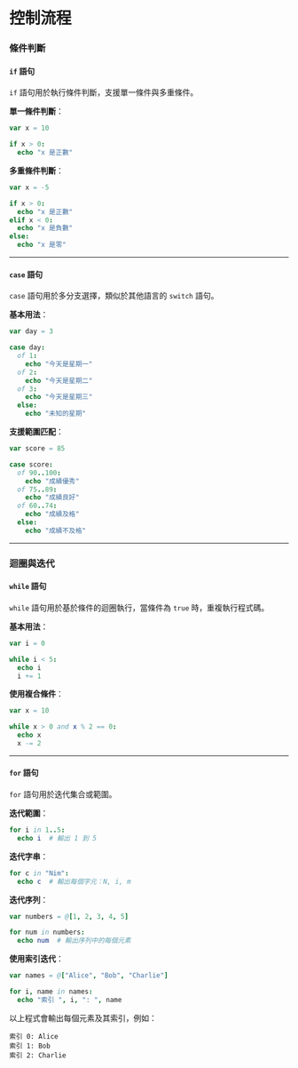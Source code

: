 # 控制流程

### 條件判斷

#### `if` 語句

`if` 語句用於執行條件判斷，支援單一條件與多重條件。

**單一條件判斷**：

```nim
var x = 10

if x > 0:
  echo "x 是正數"
```

**多重條件判斷**：

```nim
var x = -5

if x > 0:
  echo "x 是正數"
elif x < 0:
  echo "x 是負數"
else:
  echo "x 是零"
```

---

#### `case` 語句

`case` 語句用於多分支選擇，類似於其他語言的 `switch` 語句。

**基本用法**：

```nim
var day = 3

case day:
  of 1:
    echo "今天是星期一"
  of 2:
    echo "今天是星期二"
  of 3:
    echo "今天是星期三"
  else:
    echo "未知的星期"
```

**支援範圍匹配**：

```nim
var score = 85

case score:
  of 90..100:
    echo "成績優秀"
  of 75..89:
    echo "成績良好"
  of 60..74:
    echo "成績及格"
  else:
    echo "成績不及格"
```


---

### 迴圈與迭代

#### `while` 語句

`while` 語句用於基於條件的迴圈執行，當條件為 `true` 時，重複執行程式碼。

**基本用法**：

```nim
var i = 0

while i < 5:
  echo i
  i += 1
```


**使用複合條件**：

```nim
var x = 10

while x > 0 and x % 2 == 0:
  echo x
  x -= 2
```



---

#### `for` 語句

`for` 語句用於迭代集合或範圍。

**迭代範圍**：

```nim
for i in 1..5:
  echo i  # 輸出 1 到 5
```

**迭代字串**：

```nim
for c in "Nim":
  echo c  # 輸出每個字元：N, i, m
```

**迭代序列**：

```nim
var numbers = @[1, 2, 3, 4, 5]

for num in numbers:
  echo num  # 輸出序列中的每個元素
```

**使用索引迭代**：

```nim
var names = @["Alice", "Bob", "Charlie"]

for i, name in names:
  echo "索引 ", i, ": ", name
```

以上程式會輸出每個元素及其索引，例如：

```
索引 0: Alice
索引 1: Bob
索引 2: Charlie
```
